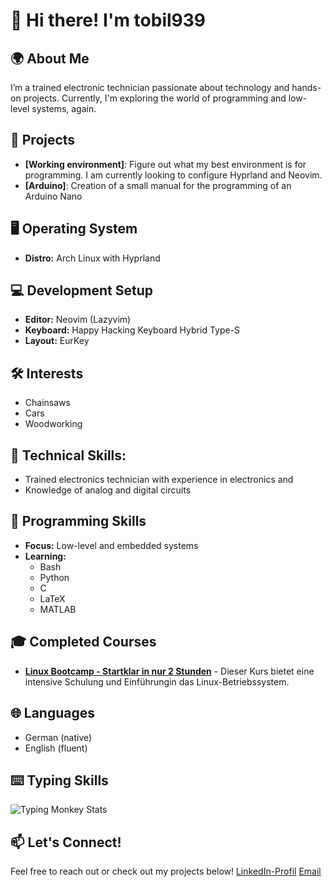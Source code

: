 # 👋 Hi there! I'm tobil939

## 🌍 About Me
I’m a trained electronic technician passionate about technology and hands-on projects.
Currently, I'm exploring the world of programming and low-level systems, again.

## 🚀 Projects
- **[Working environment]**:    Figure out what my best environment is for programming. I am currently looking to configure Hyprland and Neovim.
- **[Arduino]**:                Creation of a small manual for the programming of an Arduino Nano

## 🖥️ Operating System
- **Distro:** Arch Linux with Hyprland

## 💻 Development Setup
- **Editor:** Neovim (Lazyvim)
- **Keyboard:** Happy Hacking Keyboard Hybrid Type-S
- **Layout:** EurKey

## 🛠️ Interests
- Chainsaws
- Cars
- Woodworking

## 🔧 **Technical Skills**:
  - Trained electronics technician with experience in electronics and 
  - Knowledge of analog and digital circuits
 
## 💼 Programming Skills
- **Focus:** Low-level and embedded systems
- **Learning:** 
  - Bash
  - Python
  - C
  - LaTeX
  - MATLAB

 ## 🎓 Completed Courses
- **[Linux Bootcamp - Startklar in nur 2 Stunden](https://www.udemy.com/share/10c4793@Dh9-oYsU-L2pahLnzm0CqRX8z-X3wtvquAh5TP76yIpZG0E2MQ0gWHaqNJ3_boA8iA==/)** - Dieser Kurs bietet eine intensive Schulung und Einführungin das Linux-Betriebssystem.

## 🌐 Languages
- German (native)
- English (fluent)

## ⌨️ Typing Skills
![Typing Monkey Stats](https://monkeytype.com/profile/tobil939)

## 📫 Let's Connect!
Feel free to reach out or check out my projects below!
[LinkedIn-Profil]([https://www.linkedin.com/in/dein-profilname](https://www.linkedin.com/in/tobias-leitz-5464702b9/overlay/about-this-profile/?lipi=urn%3Ali%3Apage%3Ad_flagship3_profile_view_base%3Bpo1AydHFSpyRfKNpI9SJaQ%3D%3D))
[Email](tobias.leitz@gmx.de)
